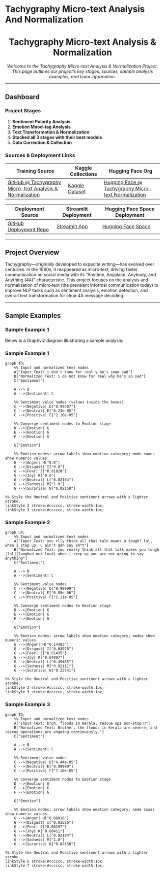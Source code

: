 # Tachygraphy Micro-text Analysis And Normalization
<!---
---
title: "Tachygraphy Micro-text Analysis & Normalization"
emoji: "⚡"
colorFrom: "pink"
colorTo: "blue"
sdk: "static"
pinned: false
---
--->

<!-- ---
title: README
emoji: 😻
colorFrom: yellow
colorTo: red
sdk: static
pinned: false
---
 -->
 
<div align="center">
  
<!-- ![Project Logo](https://via.placeholder.com/150) -->

# Tachygraphy Micro-text Analysis & Normalization

*Welcome to the Tachygraphy Micro-text Analysis & Normalization Project. This page outlines our project’s key stages, sources, sample analysis examples, and team information.*

</div>

---

## Dashboard

### Project Stages

1. **Sentiment Polarity Analysis**
2. **Emotion Mood-tag Analysis**
3. **Text Transformation & Normalization**
4. **Stacked all 3 stages with their best models**
5. **Data Correction & Collection**

### Sources & Deployment Links

| **Training Source** | **Kaggle Collections** | **Hugging Face Org** |
| ------------------- | ---------------------- | -------------------- |
| [GitHub @ Tachygraphy Micro-text Analysis & Normalization](https://github.com/ArchismanKarmakar/Tachygraphy-Microtext-Analysis-And-Normalization) | [Kaggle Dataset](https://www.kaggle.com/datasets/archismancoder/dataset-tachygraphy/data?select=Tachygraphy_MicroText-AIO-V3.xlsx) | [Hugging Face @ Tachygraphy Micro-text Normalization](https://huggingface.co/Tachygraphy-Microtext-Normalization-IEMK25) |

| **Deployment Source** | **Streamlit Deployment** | **Hugging Face Space Deployment** |
| --------------------- | ------------------------ | --------------------------------- |
| [GitHub Deployment Repo](https://github.com/ArchismanKarmakar/Tachygraphy-Microtext-Analysis-And-Normalization-Deployment-Source-HuggingFace_Streamlit_JPX14032025) | [Streamlit App](https://tachygraphy-microtext.streamlit.app/) | [Hugging Face Space](https://huggingface.co/spaces/Tachygraphy-Microtext-Normalization-IEMK25/Tachygraphy-Microtext-Analysis-and-Normalization-ArchismanCoder) |

---

## Project Overview

Tachygraphy—originally developed to expedite writing—has evolved over centuries. In the 1990s, it reappeared as micro‑text, driving faster communication on social media with its “Anytime, Anyplace, Anybody, and Anything (4A)” characteristic. This project focuses on the analysis and normalization of micro‑text (the prevalent informal communication today) to improve NLP tasks such as sentiment analysis, emotion detection, and overall text transformation for clear 4A message decoding.

---

## Sample Examples

### Sample Example 1

Below is a Graphviz diagram illustrating a sample analysis:


### Sample Example 1
```mermaid
graph TD;
    %% Input and normalized text nodes
    A["Input Text: i don't know for real y he's sooo sad"]
    B["Normalized Text: i do not know for real why he's so sad"]
    C["Sentiment"]

    A --> B
    A -->|Sentiment| C

    %% Sentiment value nodes (values inside the boxes)
    C -->|Negative| D["0.99587"]
    C -->|Neutral| E["6.23e-05"]
    C -->|Positive| F["2.10e-05"]

    %% Converge sentiment nodes to Emotion stage
    D -->|Emotion| G
    E -->|Emotion| G
    F -->|Emotion| G

    G["Emotion"]

    %% Emotion nodes: arrow labels show emotion category; node boxes show numeric values.
    G -->|Anger| H["0.0"]
    G -->|Disgust| I["0.0"]
    G -->|Fear| J["0.01028"]
    G -->|Joy| K["0.0"]
    G -->|Neutral| L["0.02194"]
    G -->|Sadness| M["1.0"]
    G -->|Surprise| N["0.02158"]

%% Style the Neutral and Positive sentiment arrows with a lighter stroke.
linkStyle 2 stroke:#cccccc, stroke-width:1px;
linkStyle 3 stroke:#cccccc, stroke-width:1px;

```

### Sample Example 2
```mermaid
graph LR;
    %% Input and normalized text nodes
    A["Input Text: you rlly think all that talk means u tough? lol, when I step up, u ain't gon say sh*t"]
    B["Normalized Text: you really think all that talk makes you tough [lol](laughed out loud) when i step up you are not going to say anything"]
    C["Sentiment"]

    A --> B
    A -->|Sentiment| C

    %% Sentiment value nodes
    C -->|Negative| D["0.99999"]
    C -->|Neutral| E["6.89e-06"]
    C -->|Positive| F["1.11e-05"]

    %% Converge sentiment nodes to Emotion stage
    D -->|Emotion| G
    E -->|Emotion| G
    F -->|Emotion| G

    G["Emotion"]

    %% Emotion nodes: arrow labels show emotion category; nodes show numeric values.
    G -->|Anger| H["0.14403"]
    G -->|Disgust| I["0.03928"]
    G -->|Fear| J["0.01435"]
    G -->|Joy| K["0.04897"]
    G -->|Neutral| L["0.49485"]
    G -->|Sadness| M["0.02111"]
    G -->|Surprise| N["0.23741"]

%% Style the Neutral and Positive sentiment arrows with a lighter stroke.
linkStyle 2 stroke:#cccccc, stroke-width:1px;
linkStyle 3 stroke:#cccccc, stroke-width:1px;
```

### Sample Example 3
```mermaid
graph TD;
    %% Input and normalized text nodes
    A["Input Text: bruh, floods in Kerala, rescue ops non‑stop 🚁"]
    B["Normalized Text: Brother, the floods in Kerala are severe, and rescue operations are ongoing continuously."]
    C["Sentiment"]

    A --> B
    A -->|Sentiment| C

    %% Sentiment value nodes
    C -->|Negative| D["4.44e-05"]
    C -->|Neutral| E["0.99989"]
    C -->|Positive| F["7.10e-05"]

    %% Converge sentiment nodes to Emotion stage
    D -->|Emotion| G
    E -->|Emotion| G
    F -->|Emotion| G

    G["Emotion"]

    %% Emotion nodes: arrow labels show emotion category; node boxes show numeric values.
    G -->|Anger| H["0.08018"]
    G -->|Disgust| I["0.01526"]
    G -->|Fear| J["0.60187"]
    G -->|Joy| K["0.00411"]
    G -->|Neutral| L["0.02194"]
    G -->|Sadness| M["1.0"]
    G -->|Surprise| N["0.02158"]

%% Style the Neutral and Positive sentiment arrows with a lighter stroke.
linkStyle 6 stroke:#cccccc, stroke-width:1px;
linkStyle 7 stroke:#cccccc, stroke-width:1px;

```


